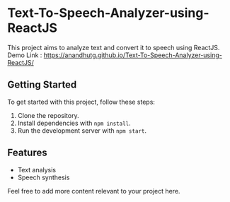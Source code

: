 # Text-To-Speech-Analyzer-using-ReactJS

This project aims to analyze text and convert it to speech using ReactJS.
Demo Link : https://anandhutg.github.io/Text-To-Speech-Analyzer-using-ReactJS/

## Getting Started

To get started with this project, follow these steps:

1. Clone the repository.
2. Install dependencies with `npm install`.
3. Run the development server with `npm start`.

## Features

- Text analysis
- Speech synthesis

Feel free to add more content relevant to your project here.
